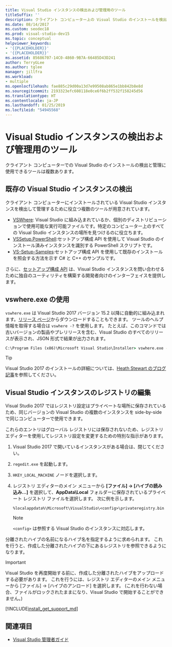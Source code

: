 ```yaml
---
title: Visual Studio インスタンスの検出および管理用のツール
titleSuffix: ''
description: クライアント コンピューター上の Visual Studio のインストールを検出して管理するために使用できるツールについて説明します。
ms.date: 08/14/2017
ms.custom: seodec18
ms.prod: visual-studio-dev15
ms.topic: conceptual
helpviewer_keywords:
- '{{PLACEHOLDER}}'
- '{{PLACEHOLDER}}'
ms.assetid: 85686707-14C0-4860-9B7A-66485D43D241
author: TerryGLee
ms.author: tglee
manager: jillfra
ms.workload:
- multiple
ms.openlocfilehash: fae885c29d00a13d7e99508ab865e1bb842b8e8d
ms.sourcegitcommit: 2193323efc608118e0ce6f6b2ff532f158245d56
ms.translationtype: HT
ms.contentlocale: ja-JP
ms.lasthandoff: 01/25/2019
ms.locfileid: "54945568"
---
```

# <a name="tools-for-detecting-and-managing-visual-studio-instances"></a>Visual Studio インスタンスの検出および管理用のツール

クライアント コンピューターでの Visual Studio のインストールの検出と管理に使用できるツールは複数あります。

## <a name="detecting-existing-visual-studio-instances"></a>既存の Visual Studio インスタンスの検出

クライアント コンピューターにインストールされている Visual Studio インスタンスを検出して管理するために役立つ複数のツールが用意されています。

* [VSWhere](https://github.com/microsoft/vswhere): Visual Studio に組み込まれているか、個別のディストリビューションで使用可能な実行可能ファイルです。特定のコンピューター上のすべての Visual Studio インスタンスの場所を見つけるのに役立ちます。
* [VSSetup.PowerShell](https://github.com/microsoft/vssetup.powershell):セットアップ構成 API を使用して Visual Studio のインストール済みインスタンスを識別する PowerShell スクリプトです。
* [VS-Setup-Samples](https://github.com/microsoft/vs-setup-samples):セットアップ構成 API を使用して既存のインストールを照会する方法を示す C# と C++ のサンプルです。

さらに、[セットアップ構成 API](<xref:Microsoft.VisualStudio.Setup.Configuration>) は、Visual Studio インスタンスを問い合わせるために独自のユーティリティを構築する開発者向けのインターフェイスを提供します。

## <a name="using-vswhereexe"></a>vswhere.exe の使用

`vswhere.exe` は Visual Studio 2017 バージョン 15.2 以降に自動的に組み込まれます。[リリース ページ](https://github.com/Microsoft/vswhere/releases)からダウンロードすることもできます。 ツールのヘルプ情報を取得する場合は `vswhere -?` を使用します。 たとえば、このコマンドでは古いバージョンの製品やプレリリースを含む、Visual Studio のすべてのリリースが表示され、JSON 形式で結果が出力されます。

```cmd
C:\Program Files (x86)\Microsoft Visual Studio\Installer> vswhere.exe -legacy -prerelease -format json
```

>[!TIP]
>Visual Studio 2017 のインストールの詳細については、[Heath Stewart のブログ記事](https://blogs.msdn.microsoft.com/heaths/tag/vs2017/)を参照してください。

## <a name="editing-the-registry-for-a-visual-studio-instance"></a>Visual Studio インスタンスのレジストリの編集

Visual Studio 2017 ではレジストリ設定はプライベートな場所に保存されているため、同じバージョンの Visual Studio の複数のインスタンスを side-by-side で同じコンピューターで使用できます。

これらのエントリはグローバル レジストリには保存されないため、レジストリ エディターを使用してレジストリ設定を変更するための特別な指示があります。

1. Visual Studio 2017 で開いているインスタンスがある場合は、閉じてください。
2. `regedit.exe` を起動します。
3. `HKEY_LOCAL_MACHINE` ノードを選択します。
4. レジストリ エディターのメイン メニューから **[ファイル] -> [ハイブの読み込み...]** を選択して、**AppData\Local** フォルダーに保存されているプライベート レジストリ ファイルを選択します。 次に例を示します。
   ```
   %localappdata%\Microsoft\VisualStudio\<config>\privateregistry.bin
   ```

   > [!NOTE]
   > `<config>` は参照する Visual Studio のインスタンスに対応します。

分離されたハイブの名前になるハイブ名を指定するように求められます。 これを行うと、作成した分離されたハイブの下にあるレジストリを参照できるようになります。

> [!IMPORTANT]
> Visual Studio を再度開始する前に、作成した分離されたハイブをアップロードする必要があります。 これを行うには、レジストリ エディターのメイン メニューから [ファイル] -> [ハイブのアンロード] を選択します。 (これを行わない場合、ファイルがロックされたままになり、Visual Studio で開始することができません。)

[!INCLUDE[install_get_support_md](includes/install_get_support_md.md)]

## <a name="see-also"></a>関連項目

* [Visual Studio 管理者ガイド](visual-studio-administrator-guide.md)
